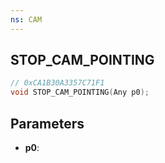 ```yaml
---
ns: CAM
---
```

## STOP_CAM_POINTING

```c
// 0xCA1B30A3357C71F1
void STOP_CAM_POINTING(Any p0);
```

## Parameters
* **p0**:
